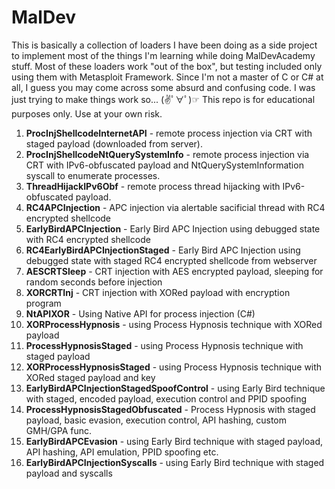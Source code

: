 ﻿# MalDev
This is basically a collection of loaders I have been doing as a side project to implement most of the things I'm learning while doing MalDevAcademy stuff. Most of these loaders work "out of the box", but testing included only using them with Metasploit Framework. 
Since I'm not a master of C or C# at all, I guess you may come across some absurd and confusing code. I was just trying to make things work so... (✌ﾟ∀ﾟ)☞
This repo is for educational purposes only. Use at your own risk.

1. **ProcInjShellcodeInternetAPI** - remote process injection via CRT with staged payload (downloaded from server).
2. **ProcInjShellcodeNtQuerySystemInfo** - remote process injection via CRT with IPv6-obfuscated payload and NtQuerySystemInformation syscall to enumerate processes.
3. **ThreadHijackIPv6Obf** - remote process thread hijacking with IPv6-obfuscated payload.
4. **RC4APCInjection** - APC injection via alertable sacificial thread with RC4 encrypted shellcode
5. **EarlyBirdAPCInjection** - Early Bird APC Injection using debugged state with RC4 encrypted shellcode
6. **RC4EarlyBirdAPCInjectionStaged** - Early Bird APC Injection using debugged state with staged RC4 encrypted shellcode from webserver
7. **AESCRTSleep** - CRT injection with AES encrypted payload, sleeping for random seconds before injection
8. **XORCRTInj** - CRT injection with XORed payload with encryption program
9. **NtAPIXOR** - Using Native API for process injection (C#)
10. **XORProcessHypnosis** - using Process Hypnosis technique with XORed payload
11. **ProcessHypnosisStaged** - using Process Hypnosis technique with staged payload
12. **XORProcessHypnosisStaged** - using Process Hypnosis technique with XORed staged payload and key
13. **EarlyBirdAPCInjectionStagedSpoofControl** - using Early Bird technique with staged, encoded payload, execution control and PPID spoofing
14. **ProcessHypnosisStagedObfuscated** - Process Hypnosis with staged payload, basic evasion, execution control, API hashing, custom GMH/GPA func.
15. **EarlyBirdAPCEvasion** - using Early Bird technique with staged payload, API hashing, API emulation, PPID spoofing etc.
16. **EarlyBirdAPCInjectionSyscalls** - using Early Bird technique with staged payload and syscalls

